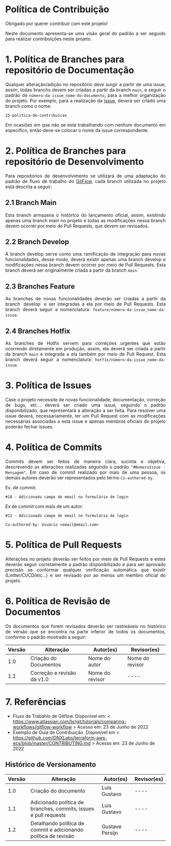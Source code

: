 # Política de Contribuição

Obrigado por querer contribuir com este projeto!

<p style="text-align: justify;">
Neste documento apresenta-se uma visão geral do padrão a ser seguido para realizar contribuições neste projeto.
</p>

# 1. Política de Branches para repositório de Documentação

<p style="text-align: justify;">
Qualquer alteração/adição no repositório deve surgir a partir de uma issue, assim, todas branchs devem ser criadas a partir da branch <code>main</code>, e seguir o padrão de <code>número-da-issue_nome-do-documento</code>, para a melhor organização do projeto. Por exemplo, para a realização da <a href="https://github.com/UnBArqDsw2022-1/2022_1_grupo5/issues/15">issue</a>, deverá ser criado uma branch como o nome:
</p>

```
15-politica-de-contribuicao
```

<p style="text-align: justify;">
Em ocasiões em que não se está trabalhando com nenhum documento em específico, então deve-se colocar o nome da issue correspondente.</p>

# 2. Política de Branches para repositório de Desenvolvimento

<p style="text-align: justify;">
Para repositórios de desenvolvimento se utilizará de uma adaptação do padrão de fluxo de trabalho do <a href="https://www.atlassian.com/br/git/tutorials/comparing-workflows/gitflow-workflow">GitFlow</a>, cada branch utilizada no projeto está descrita a seguir:
</p>

## 2.1 Branch Main

<p style="text-align: justify;">
Esta branch armazena o histórico do lançamento oficial, assim, existindo apenas uma branch main no projeto e todas as modificações nessa branch devem ocorrer por meio de Pull Requests, que devem ser revisados.
</p>

## 2.2 Branch Develop

<p style="text-align: justify;">
A branch develop serve como uma ramificação de integração para novas funcionalidades, desse modo, deverá existir apenas uma branch develop e modificações nessa branch devem ocorrer por meio de Pull Requests. Esta branch deverá ser originalmente criada a partir da branch <code>main</code>.
</p>

## 2.3 Branches Feature

<p style="text-align: justify;">
As branches de novas funcionalidades deverão ser criadas a partir da branch `develop` e ser integradas a ela por meio de Pull Requests. Esta branch deverá seguir a nomenclatura: <code>feature/número-da-issue_nome-da-issue</code>.
</p>

## 2.4 Branches Hotfix

<p style="text-align: justify;">
As branches de Hotfix servem para correções urgentes que estão ocorrendo diretamente em produção, assim, ela deverá ser criada a partir da branch <code>main</code> e integrada a ela também por meio de Pull Request. Esta branch deverá seguir a nomenclatura: <code>hotfix/número-da-issue_nome-da-issue</code>.
</p>

# 3. Política de Issues

<p style="text-align: justify;">
Case o projeto necessite de novas funcionalidade, documentação, correção de bugs, etc... deverá ser criado uma issue, seguindo o padrão disponibilizado, que representará a alteração a ser feita. Para resolver uma issue deverá, necessariamente, ter um Pull Request com as modificações necessárias associadas a esta issue e apenas membros oficiais do projeto poderão fechar issues.
</p>

# 4. Política de Commits

<p style="text-align: justify;">
Commits devem ser feitos de maneira clara, sucinta e objetiva, descrevendo as alterações realizadas seguindo o padrão <code>"#NumeroIssue - Mensagem"</code>. Em caso de commit realizado por mais de uma pessoa, os demais autores deverão ser representados pelo termo <code>Co-authored-by</code>.
</p>

Ex. de commit:

```
#18 - Adicionado campo de email no formulário de login
```

Ex de commit com mais de um autor:

```
#12 - Adicionado campo de email no formulário de login

Co-authored-by: Usuário <email@email.com>
```

# 5. Política de Pull Requests

<p style="text-align: justify;">
Alterações no projeto deverão ser feitos por meio de Pull Requests e estes deverão seguir corretamente a padrão disponibilizado e para ser aprovado precisão se conformar qualquer verificação automática que existir (Lintter/CI/CD/etc...) e ser revisado por ao menos um membro oficial do projeto.
</p>

# 6. Política de Revisão de Documentos

<p style="text-align: justify;">
Os documentos que forem revisados deverão ser rastreáveis no histórico de versão que se encontra na parte inferior de todos os documentos, conforme o padrão mostrado a seguir:
</p>

| Versão | Alteração                  | Autor(es)       | Revisor(es)     |
| ------ | -------------------------- | --------------- | --------------- |
| 1.0    | Criação do Documentos      | Nome do autor   | Nome do revisor |
| 1.1    | Correção e revisão da v1.0 | Nome do revisor | ----            |

# 7. Referências

- Fluxo de Trabahlo de Gitflow. Disponível em: < https://www.atlassian.com/br/git/tutorials/comparing-workflows/gitflow-workflow > Acesso em: 23 de Junho de 2022
- Exemplo de Guia de Contribuição. Disponível em < https://github.com/DNXLabs/terraform-aws-ecs/blob/master/CONTRIBUTING.md > Acesso em: 23 de Junho de 2022

## Histórico de Versionamento

| Versão | Alteração                                                        | Autor(es)       | Revisor(es) |
| ------ | ---------------------------------------------------------------- | --------------- | ----------- |
| 1.0    | Criação do documento                                             | Luis Gustavo    | ----        |
| 1.1    | Adicionado política de branches, commits, issues e pull requests | Luis Gustavo    | ----        |
| 1.2    | Detalhando política de commit e adicionando política de revisão  | Gustave Persijn | ----        |

